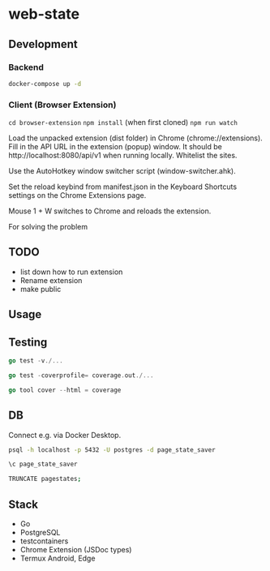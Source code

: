 # web-state

## Development

### Backend

```bash
docker-compose up -d
```

### Client (Browser Extension)

`cd browser-extension`
`npm install` (when first cloned)
`npm run watch`

Load the unpacked extension (dist folder) in Chrome (chrome://extensions). 
Fill in the API URL in the extension (popup) window. It should be http://localhost:8080/api/v1 when running locally.
Whitelist the sites.

Use the AutoHotkey window switcher script (window-switcher.ahk).

Set the reload keybind from manifest.json in the Keyboard Shortcuts settings on the Chrome Extensions page.

Mouse 1 + W switches to Chrome and reloads the extension.














For solving the problem

## TODO
- list down how to run extension
- Rename extension
- make public

## Usage
























## Testing

```go
go test -v./...

go test -coverprofile= coverage.out./...

go tool cover --html = coverage
```

## DB

Connect e.g. via Docker Desktop.

```bash
psql -h localhost -p 5432 -U postgres -d page_state_saver

\c page_state_saver

TRUNCATE pagestates;
```

## Stack

- Go
- PostgreSQL
- testcontainers
- Chrome Extension (JSDoc types)
- Termux Android, Edge

